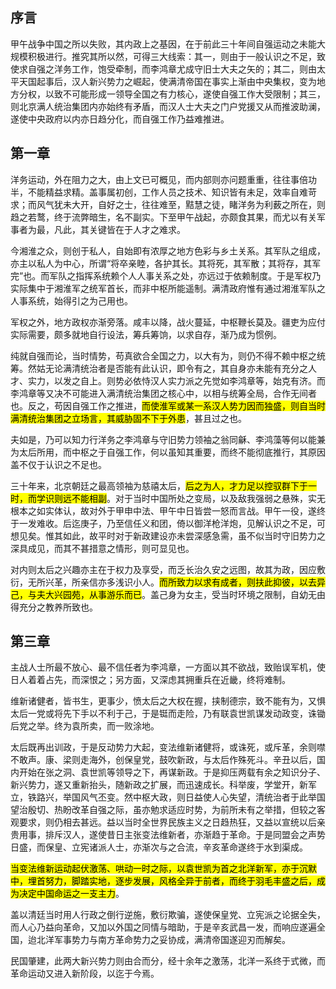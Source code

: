 ## 序言

甲午战争中国之所以失败，其内政上之基因，在于前此三十年间自强运动之未能大规模积极进行。推究其所以然，可得三大线索：其一，则由于一般认识之不足，致使求自强之洋务工作，饱受牵制，而李鸿章尤成守旧士大夫之矢的；其二，则由太平天国起事后，汉人新兴势力之崛起，使满清帝国在事实上渐由中央集权，变为地方分权，以致不可能形成一领导全国之有力核心，遂使自强工作大受限制；其三，则北京满人统治集团内亦始终有矛盾，而汉人士大夫之门户党援又从而推波助澜，遂使中央政府以内亦日趋分化，而自强工作乃益难推进。

## 第一章

洋务运动，外在阻力之大，由上文已可概见，而内部则亦问题重重，往往事倍功半，不能精益求精。盖事属初创，工作人员之技术、知识皆有未足，效率自难苛求；而风气犹未大开，自好之士，往往难至，黠慧之徒，睹洋务为利薮之所在，则趋之若鹜，终于流弊暗生，名不副实。下至甲午战起，亦颇食其果，而尤以有关军事者为最，凡此，其关键皆在于人才之难求。

今湘淮之众，则创于私人，自始即有浓厚之地方色彩与乡土关系。其军队之组成，亦主以私人为中心，所谓“将卒亲睦，各护其长。其将死，其军散；其将存，其军完”也。而军队之指挥系统赖个人人事关系之处，亦远过于依赖制度。于是军权乃实际集中于湘淮军之统军首长，而非中枢所能遥制。满清政府惟有通过湘淮军队之人事系统，始得引之为己用也。

军权之外，地方政权亦渐旁落。咸丰以降，战火蔓延，中枢鞭长莫及。疆吏为应付实际需要，颇多就地自行设法，筹兵筹饷，以求自存，渐乃成为惯例。

纯就自强而论，当时情势，苟真欲合全国之力，以大有为，则仍不得不赖中枢之统筹。然姑无论满清统治者是否能有此认识，即令有之，其自身亦未能有充分之人才、实力，以发之自上。则势必依恃汉人实力派之先觉如李鸿章等，始克有济。而李鸿章等又决不可能进入满清统治集团之核心中，以相与统筹全局，合作无间者也。反之，苟因自强工作之推进，<mark>而使淮军或某一系汉人势力因而独盛，则自当时满清统治集团之立场言，其威胁固不下于外患</mark>，甚且过之也。

夫如是，乃可以知力行洋务之李鸿章与守旧势力领袖之翁同龢、李鸿藻等何以能兼为太后所用，而中枢之于自强工作，何以虽知其重要，而终不能彻底推行，其原因盖不仅于认识之不足也。

三十年来，北京朝廷之最高领袖为慈禧太后，<mark>后之为人，才力足以控驭群下于一时，而学识则远不能相副</mark>。对于当时中国所处之变局，以及敌我强弱之悬殊，实无根本之如实体认，故对外于甲申中法、甲午中日皆尝一怒而言战。甲午一役，遂终于一发难收。后迄庚子，乃至信任义和团，倚以御洋枪洋炮，见解认识之不足，可想见矣。惟其如此，故平时对于新政建设亦未尝深感急需，虽不似当时守旧势力之深具成见，而其不甚措意之情形，则可显见也。

对内则太后之兴趣亦主在于权力及享受，而乏长治久安之远图，故其为政，因应敷衍，无所兴革，所亲信亦多浅识小人。<mark>而所致力以求有成者，则扶此抑彼，以去异己，与夫大兴园苑，从事游乐而已</mark>。盖己身为女主，受当时环境之限制，自幼无由得充分之教养所致也。

## 第三章

主战人士所最不放心、最不信任者为李鸿章，一方面以其不欲战，致贻误军机，使日人着着占先，而深恨之；另方面，又深虑其拥重兵在近畿，终将难制。

维新诸健者，皆书生，更事少，愤太后之大权在握，挟制德宗，致不能有为，又惧太后一党或将先下手以不利于己，于是铤而走险，乃有联袁世凯谋发动政变，诛锄后党之举。终为袁所卖，而一败涂地。

太后既再出训政，于是反动势力大起，变法维新诸健将，或诛死，或斥革，余则噤不敢声。康、梁则走海外，创保皇党，鼓吹新政，与太后作殊死斗。辛丑以后，国内开始在张之洞、袁世凯等领导之下，再谋新政。于是抑压两载有余之知识分子、新兴势力，遂又重新抬头，随新政之扩展，而迅速成长。科举废，学堂开，新军立，铁路兴，举国风气丕变。然中枢大政，则日益使人心失望，清统治者于此举国望治殷切、热盼改革自强之际，虽亦勉求适应时势，为前所未有之举措，但较之客观要求，则仍相去甚远。益以当时全世界民族主义之日趋热狂，又益以宣统以后亲贵用事，排斥汉人，遂使昔日主张变法维新者，亦渐趋于革命。于是同盟会之声势日盛，而保皇、立宪诸派人士，亦渐次与之合流，辛亥革命遂终于水到渠成。

<mark>当变法维新运动起伏激荡、哄动一时之际，以袁世凯为首之北洋新军，亦于沉默中，埋首努力，脚踏实地，逐步发展，风格全异于前者，而终于羽毛丰盛之后，成为决定中国命运之一支主力</mark>。

盖以清廷当时用人行政之倒行逆施，敷衍欺骗，遂使保皇党、立宪派之论据全失，而人心乃益向革命，又加以外国之同情与暗助，于是辛亥武昌一发，而响应遂遍全国，迨北洋军事势力与南方革命势力之妥协成，满清帝国遂迎刃而解矣。

民国肇建，此两大新兴势力则由合而分，经十余年之激荡，北洋一系终于式微，而革命运动又进入新阶段，以迄于今焉。